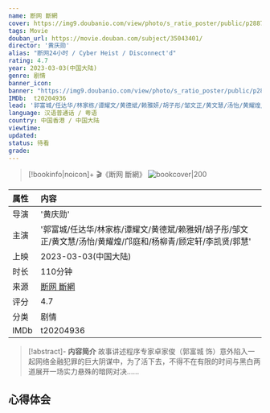 ```yaml
---
name: 断网 斷網
cover: https://img9.doubanio.com/view/photo/s_ratio_poster/public/p2887400584.jpg
tags: Movie
douban_url: https://movie.douban.com/subject/35043401/
director: '黄庆勋'
alias: "断网24小时 / Cyber Heist / Disconnect'd"
rating: 4.7
year: 2023-03-03(中国大陆)
genre: 剧情
banner_icon: 
banner: "https://img9.doubanio.com/view/photo/s_ratio_poster/public/p2887400584.jpg"
IMDb:  t20204936
lead: '郭富城/任达华/林家栋/谭耀文/黄德斌/赖雅妍/胡子彤/邹文正/黄文慧/汤怡/黄耀煌/邝庭和/杨柳青/顾定轩/李凯贤/郭慧' 
language: 汉语普通话 / 粤语 
country: 中国香港 / 中国大陆 
viewtime:
updated: 
status: 待看
grade: 
---
```

> [!bookinfo|noicon]+ 🎬《断网 斷網》
> ![bookcover|200](https://img9.doubanio.com/view/photo/s_ratio_poster/public/p2887400584.jpg)
>
| 属性 | 内容                                       |
|:---- |:------------------------------------------ |
| 导演 | '黄庆勋'                         |
| 主演 | '郭富城/任达华/林家栋/谭耀文/黄德斌/赖雅妍/胡子彤/邹文正/黄文慧/汤怡/黄耀煌/邝庭和/杨柳青/顾定轩/李凯贤/郭慧'                             |
| 上映 | 2023-03-03(中国大陆)                             |
| 时长 | 110分钟                   |
| 来源 | [断网 斷網](https://movie.douban.com/subject/35043401/) |
| 评分 | 4.7                           |
| 分类 | 剧情                            |
| IMDb | t20204936                             | 

> [!abstract]- **内容简介**
>  故事讲述程序专家卓家俊（郭富城 饰）意外陷入一起网络金融犯罪的巨大阴谋中，为了活下去，不得不在有限的时间与黑白两道展开一场实力悬殊的暗网对决……
>  
## 心得体会

